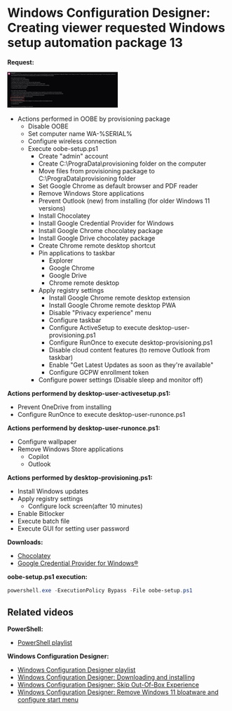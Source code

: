 # Windows Configuration Designer: Creating viewer requested Windows setup automation package 13

<b>Request:</b>

<img src="img/request.png" width=50% height=50%>

* Actions performed in OOBE by provisioning package
  * Disable OOBE
  * Set computer name WA-%SERIAL%
  * Configure wireless connection
  * Execute oobe-setup.ps1
    * Create "admin" account
    * Create C:\PrograData\provisioning folder on the computer
    * Move files from provisioning package to C:\PrograData\provisioning folder
    * Set Google Chrome as default browser and PDF reader
    * Remove Windows Store applications
    * Prevent Outlook (new) from installing (for older Windows 11 versions)
    * Install Chocolatey
    * Install Google Credential Provider for Windows
    * Install Google Chrome chocolatey package
    * Install Google Drive chocolatey package
    * Create Chrome remote desktop shortcut
    * Pin applications to taskbar
      * Explorer
      * Google Chrome
      * Google Drive
      * Chrome remote desktop
    * Apply registry settings
      * Install Google Chrome remote desktop extension
      * Install Google Chrome remote desktop PWA
      * Disable "Privacy experience" menu
      * Configure taskbar
      * Configure ActiveSetup to execute desktop-user-provisioning.ps1
      * Configure RunOnce to execute desktop-provisioning.ps1
      * Disable cloud content features (to remove Outlook from taskbar)
      * Enable "Get Latest Updates as soon as they're available"
      * Configure GCPW enrollment token
    * Configure power settings (Disable sleep and monitor off)

<b>Actions performend by desktop-user-activesetup.ps1:</b>

* Prevent OneDrive from installing
* Configure RunOnce to execute desktop-user-runonce.ps1

<b>Actions performend by desktop-user-runonce.ps1:</b>

* Configure wallpaper
* Remove Windows Store applications
  * Copilot
  * Outlook

<b>Actions performed by desktop-provisioning.ps1:</b>

* Install Windows updates
* Apply registry settings
  * Configure lock screen(after 10 minutes)
* Enable Bitlocker
* Execute batch file
* Execute GUI for setting user password

<b>Downloads:</b>

* [Chocolatey](https://github.com/chocolatey/choco)
* [Google Credential Provider for Windows®](https://tools.google.com/dlpage/gcpw/)

<b>oobe-setup.ps1 execution:</b>

```powershell
powershell.exe -ExecutionPolicy Bypass -File oobe-setup.ps1
```

## Related videos

<b>PowerShell:</b>

* [PowerShell playlist](https://www.youtube.com/playlist?list=PLVncjTDMNQ4RDyVzbV0_kpXCScTMgUw_A)

<b>Windows Configuration Designer:</b>

* [Windows Configuration Designer playlist](https://www.youtube.com/playlist?list=PLVncjTDMNQ4SAh9zjdreUBYSzSf7L5IX2)
* [Windows Configuration Designer: Downloading and installing](https://youtu.be/cSa12YaNMbU)
* [Windows Configuration Designer: Skip Out-Of-Box Experience](https://youtu.be/Lqf4i1nHV7I)
* [Windows Configuration Designer: Remove Windows 11 bloatware and configure start menu](https://youtu.be/lpbrQIvKGI4)
